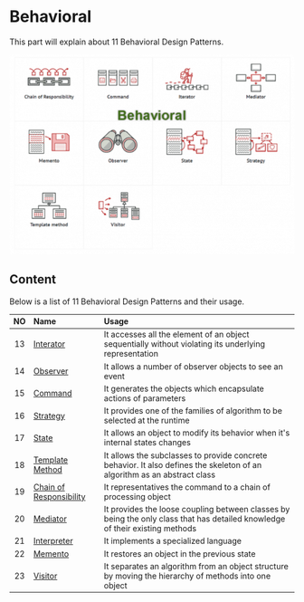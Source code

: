 # Behavioral
This part will explain about 11 Behavioral Design Patterns.

![alt text](./behavioral.png?raw=true)

## Content
Below is a list of 11 Behavioral Design Patterns and their usage.

|   NO      |   Name                        |   Usage       |
|   :---:   |   :---                        |   :---        |
|   13      |   [Interator](https://github.com/giang-nguyentbk/Design-Pattern/tree/main/Behavioral/Interator)                   |   It accesses all the element of an object sequentially without violating its underlying representation                                              |
|   14      |   [Observer](https://github.com/giang-nguyentbk/Design-Pattern/tree/main/Behavioral/Observer)                    |   It allows a number of observer objects to see an event                                     |
|   15      |   [Command](https://github.com/giang-nguyentbk/Design-Pattern/tree/main/Behavioral/Command)                     |   It generates the objects which encapsulate actions of parameters                           |
|   16      |   [Strategy](https://github.com/giang-nguyentbk/Design-Pattern/tree/main/Behavioral/Strategy)                    |   It provides one of the families of algorithm to be selected at the runtime                     |
|   17      |   [State](https://github.com/giang-nguyentbk/Design-Pattern/tree/main/Behavioral/State)                       |   It allows an object to modify its behavior when it's internal states changes                  |
|   18      |   [Template Method](https://github.com/giang-nguyentbk/Design-Pattern/tree/main/Behavioral/Template-Method)             |   It allows the subclasses to provide concrete behavior. It also defines the skeleton of an algorithm as an abstract class                                                       |
|   19      |   [Chain of Responsibility](https://github.com/giang-nguyentbk/Design-Pattern/tree/main/Behavioral/Chain-Of-Responsibility)     |   It representatives the command to a chain of processing object                                  |
|   20      |   [Mediator](https://github.com/giang-nguyentbk/Design-Pattern/tree/main/Behavioral/Mediator)                    |   It provides the loose coupling between classes by being the only class that has detailed knowledge of their existing methods                                            |
|   21      |   [Interpreter](https://github.com/giang-nguyentbk/Design-Pattern/tree/main/Behavioral/Interpreter)                 |   It implements a specialized language                                                    |
|   22      |   [Memento](https://github.com/giang-nguyentbk/Design-Pattern/tree/main/Behavioral/Memento)                     |   It restores an object in the previous state                                              |
|   23      |   [Visitor](https://github.com/giang-nguyentbk/Design-Pattern/tree/main/Behavioral/Visitor)                     |   It separates an algorithm from an object structure by moving the hierarchy of methods into one object                                                      |